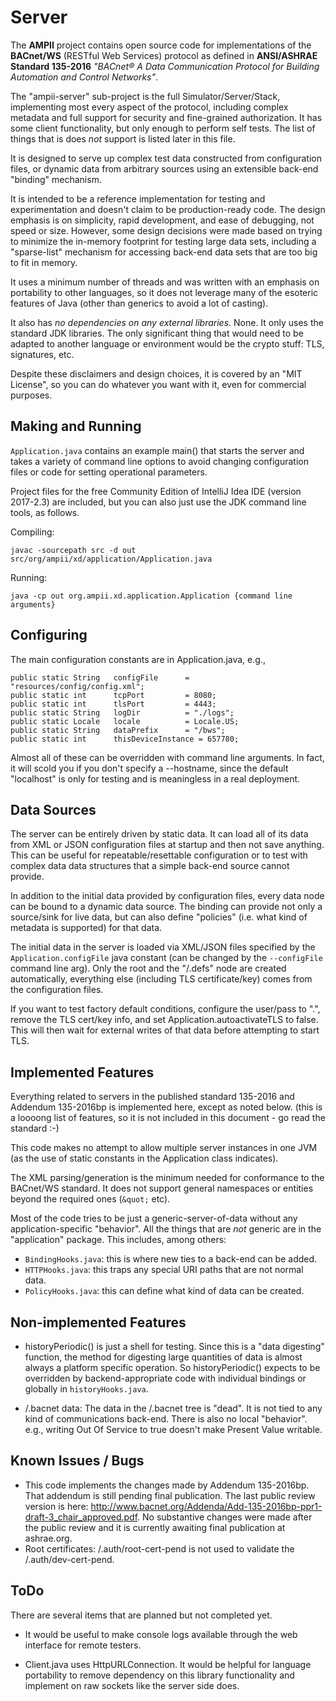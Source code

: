 # Server

The **AMPII** project contains open source code for  implementations of the **BACnet/WS** (RESTful Web Services) protocol as defined in **ANSI/ASHRAE Standard 135-2016** *"BACnet® A Data Communication Protocol for Building Automation and Control Networks"*.

The "ampii-server" sub-project is the full Simulator/Server/Stack, implementing most every aspect of the protocol, including complex metadata and full support for security and fine-grained authorization.  It has some client functionality, but only enough to perform self tests. The list of things that is does *not* support is listed later in this file.

It is designed to serve up complex test data constructed from configuration files, or dynamic data from arbitrary sources using an extensible back-end "binding" mechanism. 

It is intended to be a reference implementation for testing and experimentation and doesn't claim to be production-ready code. The design emphasis is on simplicity, rapid development, and ease of debugging, not speed or size. However, some design decisions were made based on trying to minimize the in-memory footprint for testing large data sets, including a "sparse-list" mechanism for accessing back-end data sets that are too big to fit in memory.

It uses a minimum number of threads and was written with an emphasis on portability to other languages, so it does not leverage many of the esoteric features of Java (other than generics to avoid a lot of casting).

It also has *no dependencies on any external libraries*. None.  It only uses the standard JDK libraries.  The only significant thing that would need to be adapted to another language or environment would be the crypto stuff: TLS, signatures, etc.

Despite these disclaimers and design choices, it is covered by an "MIT License", so you can do whatever you want with it, even for commercial purposes.


Making and Running
------------------

`Application.java` contains an example main() that starts the server and takes a variety of command line options to avoid changing configuration files or code for setting operational parameters.

Project files for the free Community Edition of IntelliJ Idea IDE (version 2017-2.3) are included, but you can also just use the JDK command line tools, as follows.

Compiling:

    javac -sourcepath src -d out src/org/ampii/xd/application/Application.java
    
Running: 

    java -cp out org.ampii.xd.application.Application {command line arguments}


Configuring
-----------

The main configuration constants are in Application.java, e.g.,

    public static String   configFile      = "resources/config/config.xml";
    public static int      tcpPort         = 8080;
    public static int      tlsPort         = 4443;
    public static String   logDir          = "./logs";
    public static Locale   locale          = Locale.US;
    public static String   dataPrefix      = "/bws";
    public static int      thisDeviceInstance = 657780;

Almost all of these can be overridden with command line arguments.  In fact, it will scold you if you don't specify a --hostname, since the default "localhost" is only for testing and is meaningless in a real deployment.

Data Sources
------------

The server can be entirely driven by static data. It can load all of its data from XML or JSON configuration files at startup and then not save anything. This can be useful for repeatable/resettable configuration or to test with complex data data structures that a simple back-end source cannot provide.

In addition to the initial data provided by configuration files, every data node can be bound to a dynamic data source. The binding can provide not only a source/sink for live data, but can also define "policies" (i.e. what kind of metadata is supported) for that data. 

The initial data in the server is loaded via XML/JSON files specified by the
`Application.configFile` java constant (can be changed by the `--configFile` command line arg). Only the root and the "/.defs" node are created automatically, everything else (including TLS certificate/key) comes from the configuration files.

If you want to test factory default conditions, configure the user/pass to ".",
remove the TLS cert/key info, and set Application.autoactivateTLS to false.
This will then wait for external writes of that data before attempting to
start TLS.


Implemented Features
--------------------

Everything related to servers in the published standard 135-2016 and Addendum 135-2016bp is implemented here, except as noted below. (this is a loooong list of features, so it is not included in this document - go read the standard :-)

This code makes no attempt to allow multiple server instances in one JVM (as the use of static constants in the Application class indicates).

The XML parsing/generation is the minimum needed for conformance to the BACnet/WS standard. It does not support general namespaces or entities beyond the required ones (`&quot;` etc).

Most of the code tries to be just a generic-server-of-data without any
application-specific "behavior". All the things that are *not* generic are in
the "application" package. This includes, among others:
   - `BindingHooks.java`: this is where new ties to a back-end can be added.
   - `HTTPHooks.java`: this traps any special URI paths that are not normal data.
   - `PolicyHooks.java`: this can define what kind of data can be created.


Non-implemented Features
------------------------

- historyPeriodic() is just a shell for testing.  Since this is a "data digesting" function, the method for digesting large quantities of data  is almost always a platform specific operation. So historyPeriodic() expects to be overridden by backend-appropriate code with individual bindings or globally in  `historyHooks.java`.


- /.bacnet data:
    The data in the /.bacnet tree is "dead". It is not tied to any kind of
    communications back-end. There is also no local "behavior". e.g., writing Out Of Service to true doesn't make Present Value writable.

Known Issues / Bugs
-------------------

- This code implements the changes made by Addendum 135-2016bp. That addendum is still pending final publication. The last public review version is here: http://www.bacnet.org/Addenda/Add-135-2016bp-ppr1-draft-3_chair_approved.pdf. No substantive changes were made after the public review and it is currently awaiting final publication at ashrae.org.
- Root certificates: /.auth/root-cert-pend is not used to validate the /.auth/dev-cert-pend.

ToDo
----

There are several items that are planned but not completed yet.

- It would be useful to make console logs available through the web interface for remote testers.

- Client.java uses HttpURLConnection. It would be helpful for language portability to remove dependency on this library functionality and implement on raw sockets like the server side does.












